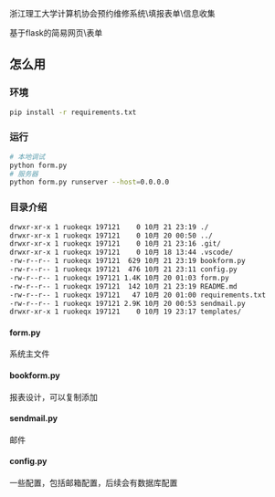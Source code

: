 浙江理工大学计算机协会预约维修系统\填报表单\信息收集

基于flask的简易网页\表单

## 怎么用

### 环境

```bash
pip install -r requirements.txt
```

### 运行

```bash
# 本地调试
python form.py
# 服务器
python form.py runserver --host=0.0.0.0
```

### 目录介绍

```bash
drwxr-xr-x 1 ruokeqx 197121    0 10月 21 23:19 ./
drwxr-xr-x 1 ruokeqx 197121    0 10月 20 00:50 ../
drwxr-xr-x 1 ruokeqx 197121    0 10月 21 23:16 .git/
drwxr-xr-x 1 ruokeqx 197121    0 10月 18 13:44 .vscode/
-rw-r--r-- 1 ruokeqx 197121  629 10月 21 23:19 bookform.py
-rw-r--r-- 1 ruokeqx 197121  476 10月 21 23:11 config.py
-rw-r--r-- 1 ruokeqx 197121 1.4K 10月 20 01:03 form.py
-rw-r--r-- 1 ruokeqx 197121  142 10月 21 23:19 README.md
-rw-r--r-- 1 ruokeqx 197121   47 10月 20 01:00 requirements.txt
-rw-r--r-- 1 ruokeqx 197121 2.9K 10月 20 00:53 sendmail.py
drwxr-xr-x 1 ruokeqx 197121    0 10月 19 23:17 templates/
```

#### form.py

系统主文件

#### bookform.py

报表设计，可以复制添加

#### sendmail.py

邮件

#### config.py

一些配置，包括邮箱配置，后续会有数据库配置

